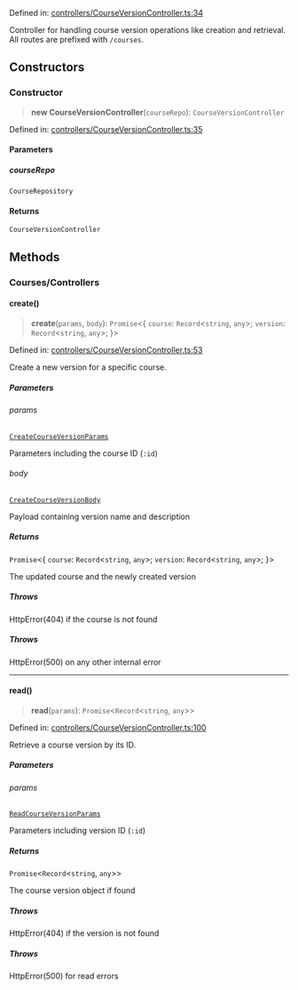 Defined in: [controllers/CourseVersionController.ts:34](https://github.com/continuousactivelearning/vibe/blob/bbe96e7b9c72b9bbcc5896c45a0f74ad711a9075/backend/src/modules/courses/controllers/CourseVersionController.ts#L34)

Controller for handling course version operations like creation and retrieval.
All routes are prefixed with `/courses`.

## Constructors

### Constructor

> **new CourseVersionController**(`courseRepo`): `CourseVersionController`

Defined in: [controllers/CourseVersionController.ts:35](https://github.com/continuousactivelearning/vibe/blob/bbe96e7b9c72b9bbcc5896c45a0f74ad711a9075/backend/src/modules/courses/controllers/CourseVersionController.ts#L35)

#### Parameters

##### courseRepo

`CourseRepository`

#### Returns

`CourseVersionController`

## Methods

### Courses/Controllers

#### create()

> **create**(`params`, `body`): `Promise`\<\{ `course`: `Record`\<`string`, `any`\>; `version`: `Record`\<`string`, `any`\>; \}\>

Defined in: [controllers/CourseVersionController.ts:53](https://github.com/continuousactivelearning/vibe/blob/bbe96e7b9c72b9bbcc5896c45a0f74ad711a9075/backend/src/modules/courses/controllers/CourseVersionController.ts#L53)

Create a new version for a specific course.

##### Parameters

###### params

[`CreateCourseVersionParams`](../Validators/CourseVersionValidators/CreateCourseVersionParams.md)

Parameters including the course ID (`:id`)

###### body

[`CreateCourseVersionBody`](../Validators/CourseVersionValidators/CreateCourseVersionBody.md)

Payload containing version name and description

##### Returns

`Promise`\<\{ `course`: `Record`\<`string`, `any`\>; `version`: `Record`\<`string`, `any`\>; \}\>

The updated course and the newly created version

##### Throws

HttpError(404) if the course is not found

##### Throws

HttpError(500) on any other internal error

***

#### read()

> **read**(`params`): `Promise`\<`Record`\<`string`, `any`\>\>

Defined in: [controllers/CourseVersionController.ts:100](https://github.com/continuousactivelearning/vibe/blob/bbe96e7b9c72b9bbcc5896c45a0f74ad711a9075/backend/src/modules/courses/controllers/CourseVersionController.ts#L100)

Retrieve a course version by its ID.

##### Parameters

###### params

[`ReadCourseVersionParams`](../Validators/CourseVersionValidators/ReadCourseVersionParams.md)

Parameters including version ID (`:id`)

##### Returns

`Promise`\<`Record`\<`string`, `any`\>\>

The course version object if found

##### Throws

HttpError(404) if the version is not found

##### Throws

HttpError(500) for read errors
